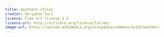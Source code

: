 ```yaml
---
title: Southern styles
creator: Koryakov Yuri
licence: Free art license 1.3
licence-url: http://artlibre.org/licence/lal/en/
image-url: https://upload.wikimedia.org/wikipedia/commons/b/bd/Southern_China_map-1.png
---
```

